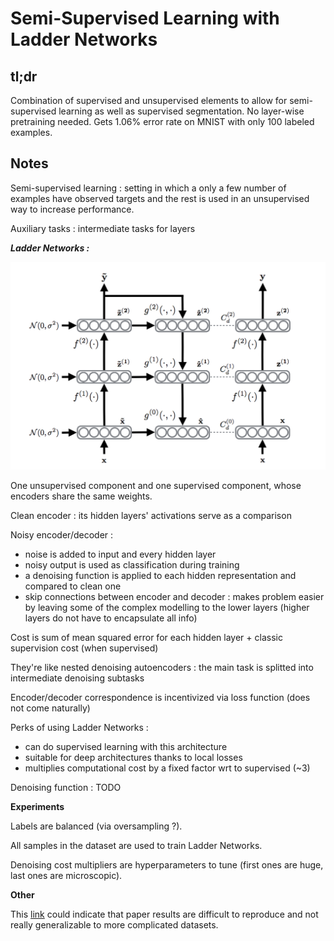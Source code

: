 # Semi-Supervised Learning with Ladder Networks

## tl;dr

Combination of supervised and unsupervised elements to allow for semi-supervised learning as well as supervised segmentation. No layer-wise pretraining needed. Gets 1.06% error rate on MNIST with only 100 labeled examples.

## Notes

Semi-supervised learning : setting in which a only a few number of examples have observed targets and the rest is used in an unsupervised way to increase performance.

Auxiliary tasks : intermediate tasks for layers

***Ladder Networks :***

![](imgs/sslln.png)

One unsupervised component and one supervised component, whose encoders share the same weights.

Clean encoder : its hidden layers' activations serve as a comparison

Noisy encoder/decoder : 

* noise is added to input and every hidden layer
* noisy output is used as classification during training
* a denoising function is applied to each hidden representation and compared to clean one
* skip connections between encoder and decoder : makes problem easier by leaving some of the complex modelling to the lower layers (higher layers do not have to encapsulate all info)

Cost is sum of mean squared error for each hidden layer + classic supervision cost (when supervised)

They're like nested denoising autoencoders : the main task is splitted into intermediate denoising subtasks

Encoder/decoder correspondence is incentivized via loss function (does not come naturally)

Perks of using Ladder Networks :

* can do supervised learning with this architecture
* suitable for deep architectures thanks to local losses
* multiplies computational cost by a fixed factor wrt to supervised (~3)

Denoising function : TODO

**Experiments**

Labels are balanced (via oversampling ?).

All samples in the dataset are used to train Ladder Networks.

Denoising cost multipliers are hyperparameters to tune (first ones are huge, last ones are microscopic).

**Other**

This [link](https://www.reddit.com/r/MachineLearning/comments/3w3egh/the_ladder_network_results_extremely_impressive/) could indicate that paper results are difficult to reproduce and not really generalizable to more complicated datasets.


